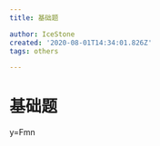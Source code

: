 ```yaml
---
title: 基础题

author: IceStone
created: '2020-08-01T14:34:01.826Z'
tags: others

---
```


# 基础题

y=Fmn

